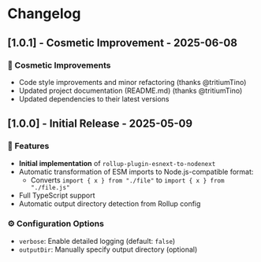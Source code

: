 # Changelog

## [1.0.1] - Cosmetic Improvement - 2025-06-08

### 💄 Cosmetic Improvements
- Code style improvements and minor refactoring (thanks @tritiumTino)
- Updated project documentation (README.md) (thanks @tritiumTino)
- Updated dependencies to their latest versions

## [1.0.0] - Initial Release - 2025-05-09

### 🚀 Features

- **Initial implementation** of `rollup-plugin-esnext-to-nodenext`
- Automatic transformation of ESM imports to Node.js-compatible format:
  - Converts `import { x } from "./file"` to `import { x } from "./file.js"`
- Full TypeScript support
- Automatic output directory detection from Rollup config

### ⚙️ Configuration Options

- `verbose`: Enable detailed logging (default: `false`)
- `outputDir`: Manually specify output directory (optional)
